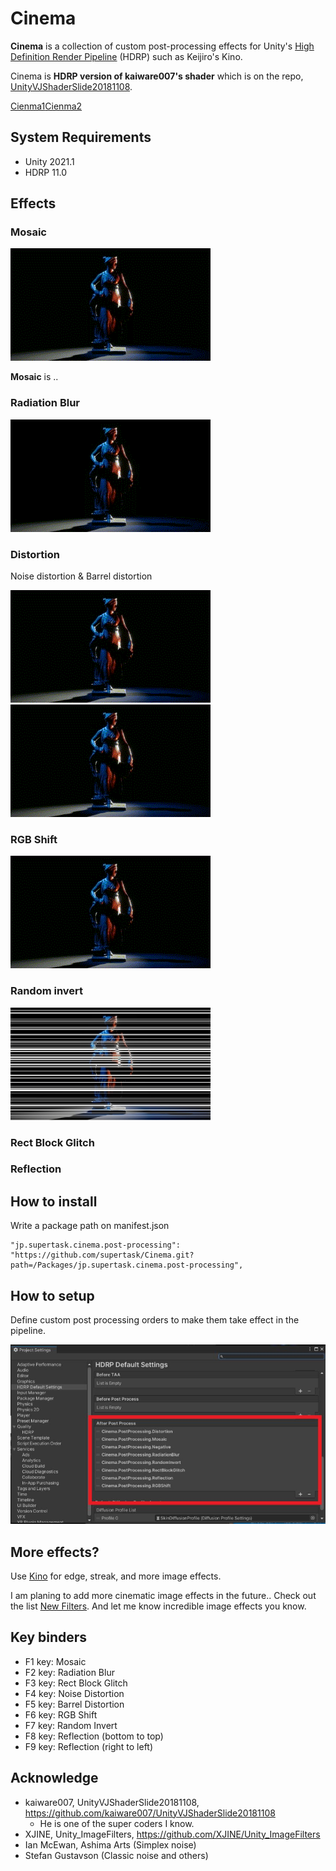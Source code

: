 Cinema
====

**Cinema** is a collection of custom post-processing effects for Unity's [High Definition Render Pipeline](https://docs.unity3d.com/Packages/com.unity.render-pipelines.high-definition@11.0/manual/index.html) (HDRP) such as Keijiro's Kino.

Cinema is **HDRP version of kaiware007's shader** which is on the repo, [UnityVJShaderSlide20181108](https://github.com/kaiware007/UnityVJShaderSlide20181108).

[Cienma1](https://user-images.githubusercontent.com/5733604/140555914-b6d9b8a5-3fc3-48e4-b8cb-c2d566615cc0.mov)[Cienma2](https://user-images.githubusercontent.com/5733604/140556040-0d307dac-6d9e-402c-837c-a92085a0ba2a.mov)



[HDRP]:
    https://docs.unity3d.com/Packages/com.unity.render-pipelines.high-definition@latest

System Requirements
-------------------

- Unity 2021.1
- HDRP 11.0

Effects
-------

### Mosaic

![screenshot](./images/mosaic.gif)

**Mosaic** is .. 

### Radiation Blur

![screenshot](./images/radiationBlur.gif)


### Distortion

Noise distortion & Barrel distortion

![screenshot](./images/noiseDistortion.gif)![screenshot](./images/barrelDistortion.gif)

### RGB Shift

![screenshot](./images/rgbShift.gif)


### Random invert

![screenshot](./images/randomInvert.jpg)

### Rect Block Glitch

### Reflection


## How to install


Write a package path on manifest.json

```
"jp.supertask.cinema.post-processing": "https://github.com/supertask/Cinema.git?path=/Packages/jp.supertask.cinema.post-processing",
```


## How to setup

Define custom post processing orders to make them take effect in the pipeline.

![screenshot](./images/postProcessingSetup.jpg)


## More effects?

Use [Kino](https://github.com/keijiro/Kino) for edge, streak, and more image effects.

I am planing to add more cinematic image effects in the future.. Check out the list [New Filters](https://github.com/supertask/Cinema/issues/2). And let me know incredible image effects you know.


## Key binders

- F1 key: Mosaic
- F2 key: Radiation Blur
- F3 key: Rect Block Glitch
- F4 key: Noise Distortion
- F5 key: Barrel Distortion
- F6 key: RGB Shift
- F7 key: Random Invert
- F8 key: Reflection (bottom to top)
- F9 key: Reflection (right to left)

## Acknowledge

- kaiware007, UnityVJShaderSlide20181108, https://github.com/kaiware007/UnityVJShaderSlide20181108
	- He is one of the super coders I know.
- XJINE, Unity_ImageFilters, https://github.com/XJINE/Unity_ImageFilters 
- Ian McEwan, Ashima Arts (Simplex noise)
- Stefan Gustavson (Classic noise and others)
